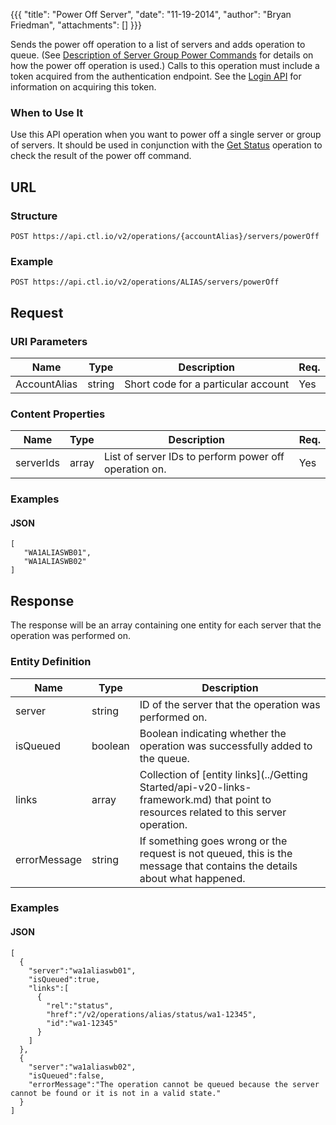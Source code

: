 {{{
  "title": "Power Off Server",
  "date": "11-19-2014",
  "author": "Bryan Friedman",
  "attachments": []
}}}

Sends the power off operation to a list of servers and adds operation to queue. (See [Description of Server Group Power Commands](http://www.centurylinkcloud.com/knowledge-base/servers/descriptions-of-servergroup-power-commands/) for details on how the power off operation is used.) Calls to this operation must include a token acquired from the authentication endpoint. See the [Login API](../Authentication/login.md) for information on acquiring this token.

### When to Use It

Use this API operation when you want to power off a single server or group of servers. It should be used in conjunction with the [Get Status](../Queue/get-status.md) operation to check the result of the power off command.

## URL

### Structure

    POST https://api.ctl.io/v2/operations/{accountAlias}/servers/powerOff

### Example

    POST https://api.ctl.io/v2/operations/ALIAS/servers/powerOff

## Request

### URI Parameters

| Name | Type | Description | Req. |
| --- | --- | --- | --- |
| AccountAlias | string | Short code for a particular account | Yes |

### Content Properties

| Name | Type | Description | Req. |
| --- | --- | --- | --- |
| serverIds | array | List of server IDs to perform power off operation on. | Yes |

### Examples

#### JSON

    [
       "WA1ALIASWB01",
       "WA1ALIASWB02"
    ]

## Response

The response will be an array containing one entity for each server that the operation was performed on.

### Entity Definition

| Name | Type | Description |
| --- | --- | --- |
| server | string | ID of the server that the operation was performed on. |
| isQueued | boolean | Boolean indicating whether the operation was successfully added to the queue. |
| links | array | Collection of [entity links](../Getting Started/api-v20-links-framework.md) that point to resources related to this server operation. |
| errorMessage | string | If something goes wrong or the request is not queued, this is the message that contains the details about what happened. |

### Examples

#### JSON

    [
      {
        "server":"wa1aliaswb01",
        "isQueued":true,
        "links":[
          {
            "rel":"status",
            "href":"/v2/operations/alias/status/wa1-12345",
            "id":"wa1-12345"
          }
        ]
      },
      {
        "server":"wa1aliaswb02",
        "isQueued":false,
        "errorMessage":"The operation cannot be queued because the server cannot be found or it is not in a valid state."
      }
    ]
